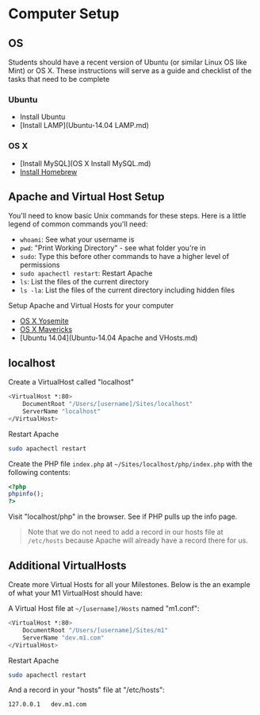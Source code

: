 # Computer Setup

## OS

Students should have a recent version of Ubuntu (or similar Linux OS like Mint) or OS X. These instructions will serve as a guide and checklist of the tasks that need to be complete

### Ubuntu

- Install Ubuntu
- [Install LAMP](Ubuntu-14.04 LAMP.md)

### OS X
- [Install MySQL](OS X Install MySQL.md)
- [Install Homebrew](http://brew.sh/)

## Apache and Virtual Host Setup

You'll need to know basic Unix commands for these steps. Here is a little legend of common commands you'll need:

- `whoami`: See what your username is
- `pwd`: "Print Working Directory" - see what folder you're in
- `sudo`: Type this before other commands to have a higher level of permissions
- `sudo apachectl restart`: Restart Apache
- `ls`: List the files of the current directory
- `ls -la`: List the files of the current directory including hidden files

Setup Apache and Virtual Hosts for your computer

- [OS X Yosemite](https://gist.github.com/bradwestfall/c3e44d5c1e4a74ad852e)
- [OS X Mavericks](https://gist.github.com/bradwestfall/df915300c0d5022e5cb2)
- [Ubuntu 14.04](Ubuntu-14.04 Apache and VHosts.md)

## localhost

Create a VirtualHost called "localhost"

```sh
<VirtualHost *:80>
    DocumentRoot "/Users/[username]/Sites/localhost"
    ServerName "localhost"
</VirtualHost>
```

Restart Apache

```sh
sudo apachectl restart
```

Create the PHP file `index.php` at `~/Sites/localhost/php/index.php` with the following contents:

```php
<?php
phpinfo();
?>
```

Visit "localhost/php" in the browser. See if PHP pulls up the info page.

> Note that we do not need to add a record in our hosts file at `/etc/hosts` because Apache will already have a record there for us.

## Additional VirtualHosts

Create more Virtual Hosts for all your Milestones. Below is the an example of what your M1 VirtualHost should have:

A Virtual Host file at `~/[username]/Hosts` named "m1.conf":

```sh
<VirtualHost *:80>
    DocumentRoot "/Users/[username]/Sites/m1"
    ServerName "dev.m1.com"
</VirtualHost>
```

Restart Apache

```sh
sudo apachectl restart
```

And a record in your "hosts" file at "/etc/hosts":

```sh
127.0.0.1   dev.m1.com
```